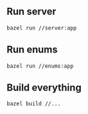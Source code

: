 ## Run server

```
bazel run //server:app
```

## Run enums

```
bazel run //enums:app
```

## Build everything

```
bazel build //...
```
